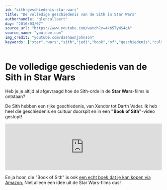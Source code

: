 ```yaml
---
id: "sith-geschiedenis-star-wars"
title: "De volledige geschiedenis van de Sith in Star Wars"
authorhandle: "glencallaert"
day: "2016/03/07"
source_url: "https://www.youtube.com/watch?v=4kb5TyWS4qA"
source_name: "youtube.com"
img_credit: "youtube.com/dashawnjohnson"
keywords: ["star","wars","sith","jedi","book","of","geschiedenis","cultuur","history","culture","comic","quips"]
---
```

# De volledige geschiedenis van de Sith in Star Wars
Heb je je altijd al afgevraagd hoe de Sith-orde in de **Star Wars**-films is ontstaan?

De Sith hebben een rijke geschiedenis, van Xendor tot Darth Vader. Ik heb heel die geschiedenis en cultuur doorspit en in een **"Book of Sith"**-video gestopt!

<iframe width="100%" src="https://www.youtube.com/embed/4kb5TyWS4qA" frameborder="0" allowfullscreen></iframe>

En ja hoor, die "Book of Sith" is ook [een echt boek dat je kan kopen via Amazon.](https://www.amazon.com/Star-Wars-Book-Daniel-Wallace/dp/1452118159/ref=sr_1_1?ie=UTF8&qid=1457257473&sr=8-1&keywords=book+of+sith) Niet alleen een idee uit de Star Wars-films dus!
